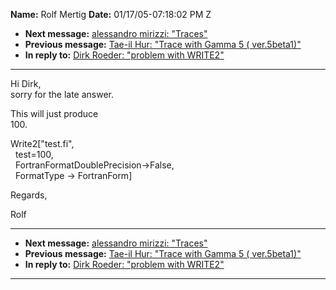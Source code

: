 **Name:** Rolf Mertig
**Date:** 01/17/05-07:18:02 PM Z

  - **Next message:** [alessandro mirizzi: "Traces"](0255.html)
  - **Previous message:** [Tae-il Hur: "Trace with Gamma 5 (
    ver.5beta1)"](0253.html)
  - **In reply to:** [Dirk Roeder: "problem with WRITE2"](0247.html)

-----

Hi Dirk,  
sorry for the late answer.  

This will just produce  
100\.  

Write2["test.fi",  
  test=100,  
  FortranFormatDoublePrecision-\>False,  
  FormatType -\> FortranForm]  

Regards,  

Rolf  

-----

  - **Next message:** [alessandro mirizzi: "Traces"](0255.html)
  - **Previous message:** [Tae-il Hur: "Trace with Gamma 5 (
    ver.5beta1)"](0253.html)
  - **In reply to:** [Dirk Roeder: "problem with WRITE2"](0247.html)

-----

